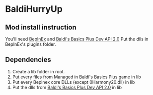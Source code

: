# BaldiHurryUp

## Mod install instruction
You'll need [BepInEx](https://github.com/BepInEx/BepInEx/releases/tag/v5.4.21) and [Baldi's Basics Plus Dev API 2.0](https://gamebanana.com/dl/1002345)
Put the dlls in BepInEx's plugins folder.

## Dependencies
1. Create a lib folder in root.
2. Put every files from Managed in Baldi's Basics Plus game in lib
3. Put every Bepinex core DLLs (except 0Harmony20.dll) in lib
4. Put the dlls from [Baldi's Basics Plus Dev API 2.0](https://gamebanana.com/dl/1002345) in lib

